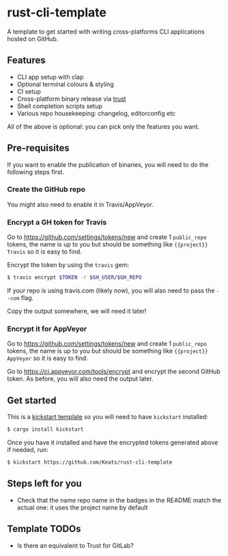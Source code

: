 # rust-cli-template

A template to get started with writing cross-platforms CLI applications
hosted on GitHub.

## Features

- CLI app setup with clap
- Optional terminal colours & styling
- CI setup
- Cross-platform binary release via [trust](https://github.com/japaric/trust)
- Shell completion scripts setup
- Various repo housekeeping: changelog, editorconfig etc

All of the above is optional: you can pick only the features you want.

## Pre-requisites
If you want to enable the publication of binaries, you will need to do the following steps first.

### Create the GitHub repo
You might also need to enable it in Travis/AppVeyor.

### Encrypt a GH token for Travis
Go to https://github.com/settings/tokens/new and create 1 `public_repo` tokens, the
name is up to you but should be something like `{{project}} Travis` so it is easy to find.

Encrypt the token by using the `travis` gem:

```bash
$ travis encrypt $TOKEN -r $GH_USER/$GH_REPO
```

If your repo is using travis.com (likely now), you will also need to pass the `--com` flag.

Copy the output somewhere, we will need it later!

### Encrypt it for AppVeyor
Go to https://github.com/settings/tokens/new and create 1 `public_repo` tokens, the
name is up to you but should be something like `{{project}} AppVeyor` so it is easy to find.

Go to https://ci.appveyor.com/tools/encrypt and encrypt the second GitHub token.
As before, you will also need the output later.

## Get started
This is a [kickstart template](https://github.com/Keats/kickstart) so you
will need to have `kickstart` installed:

```bash
$ cargo install kickstart
```

Once you have it installed and have the encrypted tokens generated above if needed, run:

```bash
$ kickstart https://github.com/Keats/rust-cli-template
```

## Steps left for you

- Check that the name repo name in the badges in the README match the actual one: it uses the project
name by default


## Template TODOs

- Is there an equivalent to Trust for GitLab?
